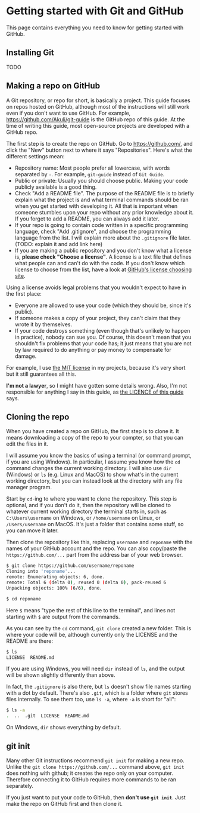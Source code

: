 # Getting started with Git and GitHub

This page contains everything you need to know for getting started with GitHub.


## Installing Git

TODO


## Making a repo on GitHub

A Git repository, or repo for short, is basically a project.
This guide focuses on repos hosted on GitHub,
although most of the instructions will still work even if you don't want to use GitHub.
For example, https://github.com/Akuli/git-guide is the GitHub repo of this guide.
At the time of writing this guide, most open-source projects are developed with a GitHub repo.

The first step is to create the repo on GitHub.
Go to https://github.com/, and click the "New" button next to where it says "Repositories".
Here's what the different settings mean:
- Repository name: Most people prefer all lowercase, with words separated by `-`.
    For example, `git-guide` instead of `Git Guide`.
- Public or private: Usually you should choose public. Making your code publicly available is a good thing.
- Check "Add a README file".
    The purpose of the README file is to briefly explain what the project is
    and what terminal commands should be ran when you get started with developing it.
    All that is important when someone stumbles upon your repo without any prior knowledge about it.
    If you forget to add a README, you can always add it later.
- If your repo is going to contain code written in a specific programming language, check "Add .gitignore",
    and choose the programming language from the list.
    I will explain more about the `.gitignore` file later.
    (TODO: explain it and add link here)
- If you are making a public repository and you don't know what a license is, **please check "Choose a license"**.
    A license is a text file that defines what people can and can't do with the code.
    If you don't know which license to choose from the list,
    have a look at [GitHub's license choosing site](https://choosealicense.com/).

Using a license avoids legal problems that you wouldn't expect to have in the first place:
- Everyone are allowed to use your code (which they should be, since it's public).
- If someone makes a copy of your project, they can't claim that they wrote it by themselves.
- If your code destroys something (even though that's unlikely to happen in practice), nobody can sue you.
    Of course, this doesn't mean that you shouldn't fix problems that your code has;
    it just means that you are not by law required to do anything or pay money to compensate for damage.

For example, I use [the MIT license](https://opensource.org/licenses/MIT) in my projects,
because it's very short but it still guarantees all this.

**I'm not a lawyer**, so I might have gotten some details wrong.
Also, I'm not responsible for anything I say in this guide, as [the LICENCE of this guide](LICENSE) says.


## Cloning the repo

When you have created a repo on GitHub, the first step is to clone it.
It means downloading a copy of the repo to your compter, so that you can edit the files in it.

I will assume you know the basics of using a terminal (or command prompt, if you are using Windows).
In particular, I assume you know how the `cd` command changes the current working directory.
I will also use `dir` (Windows) or `ls` (e.g. Linux and MacOS) to show what's in the current working directory,
but you can instead look at the directory with any file manager program.

Start by `cd`-ing to where you want to clone the repository.
This step is optional, and if you don't do it,
then the repository will be cloned to whatever current working directory the terminal starts in,
such as `C:\Users\username` on Windows, or `/home/username` on Linux, or `/Users/username` on MacOS.
It's just a folder that contains some stuff, so you can move it later.

Then clone the repository like this, replacing `username` and `reponame` with the names of your GitHub account and the repo.
You can also copy/paste the `https://github.com/...` part from the address bar of your web browser.

```sh
$ git clone https://github.com/username/reponame
Cloning into 'reponame'...
remote: Enumerating objects: 6, done.
remote: Total 6 (delta 0), reused 0 (delta 0), pack-reused 6
Unpacking objects: 100% (6/6), done.

$ cd reponame
```

Here `$` means "type the rest of this line to the terminal",
and lines not starting with `$` are output from the commands.

As you can see by the `cd` command, `git clone` created a new folder.
This is where your code will be, although currently only the LICENSE and the README are there:

```sh
$ ls
LICENSE  README.md
```

If you are using Windows, you will need `dir` instead of `ls`,
and the output will be shown slightly differently than above.

In fact, the `.gitignore` is also there, but `ls` doesn't show file names starting with a dot by default.
There's also `.git`, which is a folder where `git` stores files internally.
To see them too, use `ls -a`, where `-a` is short for "all":

```sh
$ ls -a
.  ..  .git  LICENSE  README.md
```

On Windows, `dir` shows everything by default.


## git init

Many other Git instructions recommend `git init` for making a new repo.
Unlike the `git clone https://github.com/...` command above, `git init` does nothing with github;
it creates the repo only on your computer.
Therefore connecting it to GitHub requires more commands to be ran separately.

If you just want to put your code to GitHub, then **don't use `git init`**.
Just make the repo on GitHub first and then clone it.
